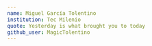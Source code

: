 ```yaml
---
name: Miguel García Tolentino 
institution: Tec Milenio 
quote: Yesterday is what brought you to today
github_user: MagicTolentino
---
```

